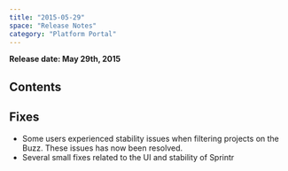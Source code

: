 ```yaml
---
title: "2015-05-29"
space: "Release Notes"
category: "Platform Portal"
---
```



**Release date: May 29th, 2015**

## Contents

## Fixes

*   Some users experienced stability issues when filtering projects on the Buzz. These issues has now been resolved.
*   Several small fixes related to the UI and stability of Sprintr